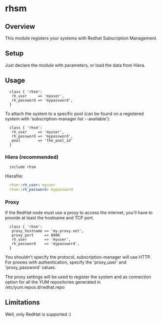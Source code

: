 # rhsm

## Overview

This module registers your systems with Redhat Subscription Management.

## Setup

Just declare the module with parameters, or load the data from Hiera.

## Usage
```puppet
  class { 'rhsm':
   rh_user     => 'myuser',
   rh_password => 'mypassword',
  }
```
To attach the system to a specific pool (can be found on a registered system with 'subscription-manager list --available'):
```puppet
  class { 'rhsm':
   rh_user     => 'myuser',
   rh_password => 'mypassword',
   pool        => 'the_pool_id'
  }
```

### Hiera (recommended)
```puppet
  include rhsm
```
  Hierafile:
```yaml
  rhsm::rh_user: myuser
  rhsm::rh_password: mypassword
```

### Proxy
If the RedHat node must use a proxy to access the internet, you'll have to provide at least the hostname and TCP port.
```puppet
  class { 'rhsm':
   proxy_hostname => 'my.proxy.net',
   proxy_port     => 8080
   rh_user        => 'myuser',
   rh_password    => 'mypassword',
  }
```
You shouldn't specify the protocol, subscription-manager will use HTTP. For proxies with authentication, specify the 'proxy_user' and 'proxy_password' values.

The proxy settings will be used to register the system and as connection option for all the YUM repositories generated in /etc/yum.repos.d/redhat.repo

## Limitations

Well, only RedHat is supported :)
